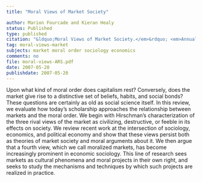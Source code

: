 ```yaml
---
title: "Moral Views of Market Society"

author: Marion Fourcade and Kieran Healy
status: Published
type: published
citation: "&ldquo;Moral Views of Market Society.</em>&rdquo; <em>Annual Review of Sociology</em> 33:285–311."
tag: moral-views-market
subjects: market moral order sociology economics
comments: no
file: moral-views-ARS.pdf
date: 2007-05-20
publishdate: 2007-05-20
---
```

Upon what kind of moral order does capitalism rest? Conversely, does the market give rise to a distinctive set of beliefs, habits, and social bonds? These questions are certainly as old as social science itself. In this review, we evaluate how today’s scholarship approaches the relationship between markets and the moral order. We begin with Hirschman’s characterization of the three rival views of the market as civilizing, destructive, or feeble in its effects on society. We review recent work at the intersection of sociology, economics, and political economy and show that these views persist both as theories of market society and moral arguments about it. We then argue that a fourth view, which we call moralized markets, has become increasingly prominent in economic sociology. This line of research sees markets as cultural phenomena and moral projects in their own right, and seeks to study the mechanisms and techniques by which such projects are realized in practice.
